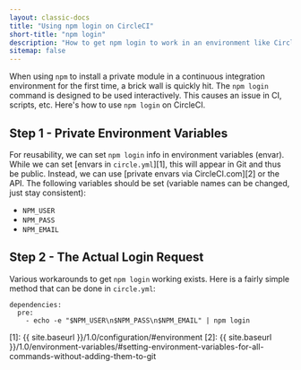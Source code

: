 ```yaml
---
layout: classic-docs
title: "Using npm login on CircleCI"
short-title: "npm login"
description: "How to get npm login to work in an environment like CircleCI."
sitemap: false
---
```


When using `npm` to install a private module in a continuous integration 
environment for the first time, a brick wall is quickly hit. The `npm login` 
command is designed to be used interactively. This causes an issue in CI, 
scripts, etc. Here's how to use `npm login` on CircleCI.

## Step 1 - Private Environment Variables

For reusability, we can set `npm login` info in environment variables (envar). 
While we can set [envars in `circle.yml`][1], this will appear in Git and thus 
be public. Instead, we can use [private envars via CircleCI.com][2] or the API. 
The following variables should be set (variable names can be changed, just stay consistent):

* `NPM_USER`
* `NPM_PASS`
* `NPM_EMAIL`

## Step 2 - The Actual Login Request

Various workarounds to get `npm login` working exists. Here is a 
fairly simple method that can be done in `circle.yml`:

```
dependencies:
  pre:
    - echo -e "$NPM_USER\n$NPM_PASS\n$NPM_EMAIL" | npm login
```


[1]:  {{ site.baseurl }}/1.0/configuration/#environment
[2]:  {{ site.baseurl }}/1.0/environment-variables/#setting-environment-variables-for-all-commands-without-adding-them-to-git
